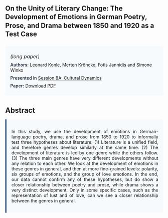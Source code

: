 
<style>    
    h2 {
        margin-top: 0;
        margin-bottom: 1.5rem;
        line-height: 1.3;
    }
    
    h3 {
        margin-top: 2rem;
        margin-bottom: 1rem;
        font-size: 1.4rem;
        font-weight:bold;
    }
    
    .metadata {
        background-color: #f7fafc;
        padding: 1rem;
        border-radius: 6px;
        margin-bottom: 2rem;
    }
    
    .metadata p {
        margin: 0.5rem 0;
    }
    
    .abstract {
        text-align: justify;
        padding: 1rem;
        background-color: #f7fafc;
        border-left: 4px solid #2c5282;
        border-radius: 0 6px 6px 0;
    }
    
    strong {
        color: #2d3748;
        font-weight: 600;
    }
</style>
<main role="main">
<h2>On the Unity of Literary Change: The Development of Emotions in German Poetry, Prose, and Drama between 1850 and 1920 as a Test Case</h2>

<section class="metadata">
<p style='font-size:1rem'><i>(long paper)</i></p>
<p><strong>Authors:</strong> Leonard Konle, Merten Kröncke, Fotis Jannidis and Simone Winko</p>
<p><strong>Presented in</strong> <a href="/programme/#session8A">Session 8A: Cultural Dynamics</a></p>
<p><strong>Paper:</strong> <a href="https://ceur-ws.org/Vol-3558/paper137.pdf">Download PDF</a></p>
</section>

<section>
<h3>Abstract</h3>
<div class="abstract">
<p>In this study, we use the development of emotions in German-language poetry, drama, and prose from 1850 to 1920 to informally test three hypotheses about literature: (1) Literature is a unified field, and therefore genres develop similarly at the same time. (2) The development of literature is led by one genre while the others follow. (3) The three main genres have very different developments without any relation to each other. We look at the development of emotions in these genres in general, and then at more fine-grained levels: polarity, six groups of emotions, and the group of love emotions. In the end, our data cannot confirm any of these hypotheses, but do show a closer relationship between poetry and prose, while drama shows a very distinct development. Only in some specific cases, such as the representation of lust and of love, can we see a closer relationship between the genres in general.</p>
</div>
</section>
</main>